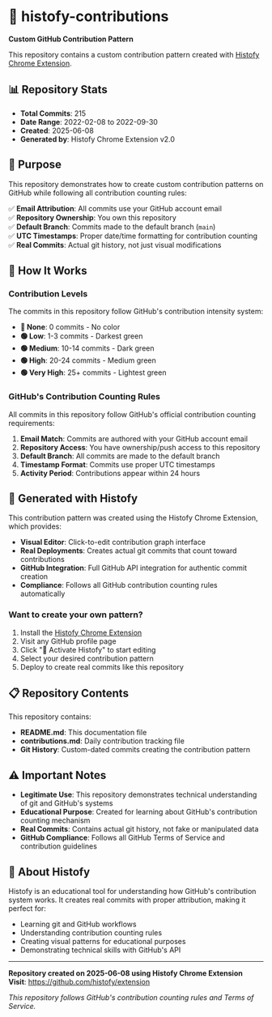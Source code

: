 # 🎨 histofy-contributions

**Custom GitHub Contribution Pattern**

This repository contains a custom contribution pattern created with [Histofy Chrome Extension](https://github.com/histofy/extension).

## 📊 Repository Stats

- **Total Commits**: 215
- **Date Range**: 2022-02-08 to 2022-09-30
- **Created**: 2025-06-08
- **Generated by**: Histofy Chrome Extension v2.0

## 🎯 Purpose

This repository demonstrates how to create custom contribution patterns on GitHub while following all contribution counting rules:

✅ **Email Attribution**: All commits use your GitHub account email  
✅ **Repository Ownership**: You own this repository  
✅ **Default Branch**: Commits made to the default branch (`main`)  
✅ **UTC Timestamps**: Proper date/time formatting for contribution counting  
✅ **Real Commits**: Actual git history, not just visual modifications  

## 🚀 How It Works

### Contribution Levels
The commits in this repository follow GitHub's contribution intensity system:

- **🔲 None**: 0 commits - No color
- **🟢 Low**: 1-3 commits - Darkest green  
- **🟢 Medium**: 10-14 commits - Dark green
- **🟢 High**: 20-24 commits - Medium green
- **🟢 Very High**: 25+ commits - Lightest green

### GitHub's Contribution Counting Rules
All commits in this repository follow GitHub's official contribution counting requirements:

1. **Email Match**: Commits are authored with your GitHub account email
2. **Repository Access**: You have ownership/push access to this repository  
3. **Default Branch**: All commits are made to the default branch
4. **Timestamp Format**: Commits use proper UTC timestamps
5. **Activity Period**: Contributions appear within 24 hours

## 🔧 Generated with Histofy

This contribution pattern was created using the Histofy Chrome Extension, which provides:

- **Visual Editor**: Click-to-edit contribution graph interface
- **Real Deployments**: Creates actual git commits that count toward contributions
- **GitHub Integration**: Full GitHub API integration for authentic commit creation
- **Compliance**: Follows all GitHub contribution counting rules automatically

### Want to create your own pattern?

1. Install the [Histofy Chrome Extension](https://github.com/histofy/extension)
2. Visit any GitHub profile page
3. Click "🚀 Activate Histofy" to start editing
4. Select your desired contribution pattern
5. Deploy to create real commits like this repository

## 📋 Repository Contents

This repository contains:
- **README.md**: This documentation file
- **contributions.md**: Daily contribution tracking file
- **Git History**: Custom-dated commits creating the contribution pattern

## ⚠️ Important Notes

- **Legitimate Use**: This repository demonstrates technical understanding of git and GitHub's systems
- **Educational Purpose**: Created for learning about GitHub's contribution counting mechanism  
- **Real Commits**: Contains actual git history, not fake or manipulated data
- **GitHub Compliance**: Follows all GitHub Terms of Service and contribution guidelines

## 🌟 About Histofy

Histofy is an educational tool for understanding how GitHub's contribution system works. It creates real commits with proper attribution, making it perfect for:

- Learning git and GitHub workflows
- Understanding contribution counting rules
- Creating visual patterns for educational purposes
- Demonstrating technical skills with GitHub's API

---

**Repository created on 2025-06-08 using Histofy Chrome Extension**  
**Visit**: https://github.com/histofy/extension

*This repository follows GitHub's contribution counting rules and Terms of Service.*
